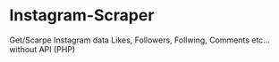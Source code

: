 # Instagram-Scraper
Get/Scarpe Instagram data Likes, Followers, Follwing, Comments etc... without API (PHP)
